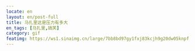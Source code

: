 ```yaml
---
locate: en
layout: en/post-full
title: 马扎里这是压力有多大
en_tags: [马扎里,搞笑]
category: gif
featimg: https://ws1.sinaimg.cn/large/7bb8bd97gy1fxj83kcjh9g20dw05knpf.gif
---
```

